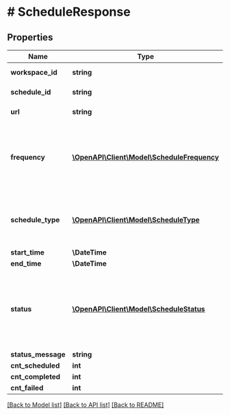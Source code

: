 # # ScheduleResponse

## Properties

Name | Type | Description | Notes
------------ | ------------- | ------------- | -------------
**workspace_id** | **string** | Workspace ID |
**schedule_id** | **string** | Schedule ID |
**url** | **string** | URL to be scheduled |
**frequency** | [**\OpenAPI\Client\Model\ScheduleFrequency**](ScheduleFrequency.md) | Frequency of the schedule D - Daily, W - Weekly, M - Monthly, Y - Yearly |
**schedule_type** | [**\OpenAPI\Client\Model\ScheduleType**](ScheduleType.md) | Type of the schedule (U - URL, D - Domain, S - Sitemap) |
**start_time** | **\DateTime** |  | [optional]
**end_time** | **\DateTime** |  | [optional]
**status** | [**\OpenAPI\Client\Model\ScheduleStatus**](ScheduleStatus.md) | Status of the schedule (N - New, F - Finished, P - Pending, E - Error, C - Cancelled |
**status_message** | **string** |  | [optional]
**cnt_scheduled** | **int** |  |
**cnt_completed** | **int** |  |
**cnt_failed** | **int** |  |

[[Back to Model list]](../../README.md#models) [[Back to API list]](../../README.md#endpoints) [[Back to README]](../../README.md)

